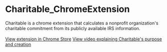 # Charitable_ChromeExtension
Charitable is a chrome extension that calculates a nonprofit organization's charitable commitment from its publicly available IRS information. 
</br></br>
[View extension in Chrome Store](https://chrome.google.com/webstore/detail/charitable/lideppgjicmaahlkmondekododjnmfbn)
[View video explaining Charitable's purpose and creation](https://devpost.com/software/charitable-k91n0v)
